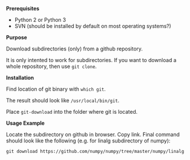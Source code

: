 
**Prerequisites**

- Python 2 or Python 3
- SVN (should be installed by default on most operating systems?)

**Purpose**

Download subdirectories (only) from a github repository.

It is only intented to work for subdirectories. If you want to download a whole repository, then use `git clone`.

**Installation**

Find location of git binary with `which git`. 

The result should look like `/usr/local/bin/git`.

Place `git-download` into the folder where git is located.

**Usage Example**

Locate the subdirectory on github in browser. Copy link. Final command should look like the following (e.g. for linalg subdirectory of numpy):

```
git download https://github.com/numpy/numpy/tree/master/numpy/linalg
```
